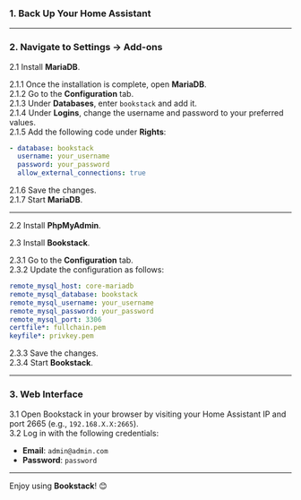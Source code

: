 ### 1. Back Up Your Home Assistant

---

### 2. Navigate to Settings → Add-ons  

2.1 Install **MariaDB**.  

2.1.1 Once the installation is complete, open **MariaDB**.  
2.1.2 Go to the **Configuration** tab.  
2.1.3 Under **Databases**, enter `bookstack` and add it.  
2.1.4 Under **Logins**, change the username and password to your preferred values.  
2.1.5 Add the following code under **Rights**:  
```yaml
- database: bookstack
  username: your_username
  password: your_password
  allow_external_connections: true
```
2.1.6 Save the changes.  
2.1.7 Start **MariaDB**.

---

2.2 Install **PhpMyAdmin**.  

2.3 Install **Bookstack**.  

2.3.1 Go to the **Configuration** tab.  
2.3.2 Update the configuration as follows:
```yaml
remote_mysql_host: core-mariadb
remote_mysql_database: bookstack
remote_mysql_username: your_username
remote_mysql_password: your_password
remote_mysql_port: 3306
certfile*: fullchain.pem
keyfile*: privkey.pem
```
2.3.3 Save the changes.  
2.3.4 Start **Bookstack**.

---

### 3. Web Interface  
3.1 Open Bookstack in your browser by visiting your Home Assistant IP and port 2665 (e.g., `192.168.X.X:2665`).  
3.2 Log in with the following credentials:  
- **Email**: `admin@admin.com`  
- **Password**: `password`  

---

Enjoy using **Bookstack**! 😊

